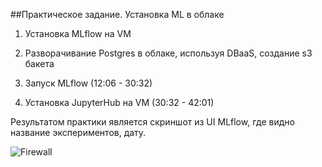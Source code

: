 ##Практическое задание. Установка ML в облаке
1. Установка MLflow на VM

2. Разворачивание Postgres в облаке, используя DBaaS, создание s3 бакета

3. Запуск MLflow (12:06 - 30:32)

4. Установка JupyterHub на VM (30:32 - 42:01)


Результатом практики является скриншот из UI MLflow, где видно название экспериментов, дату.

![Firewall](https://github.com/dim4eg91/Projects-and-Materials/blob/feature/education_Karpov_courses/02_Установка_MLFlow_в_облаке/img/mlflow.jpg)

